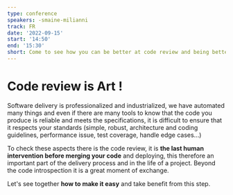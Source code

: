 ```yaml
---
type: conference
speakers: -smaine-milianni
track: FR
date: '2022-09-15'
start: '14:50'
end: '15:30'
short: Come to see how you can be better at code review and being better reviewed
---
```


# Code review is Art !

Software delivery is professionalized and industrialized, we have automated many things and even if there are many tools to know that the code you produce is reliable and meets the specifications, it is difficult to ensure that it respects your standards (simple, robust, architecture and coding guidelines, performance issue, test coverage, handle edge cases...)

To check these aspects there is the code review, it is **the last human intervention before merging your code** and deploying, this therefore an important part of the delivery process and in the life of a project.
Beyond the code introspection it is a great moment of exchange.

Let's see together **how to make it easy** and take benefit from this step.



